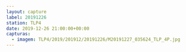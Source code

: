```yaml
---
layout: capture
label: 20191226
station: TLP4
date: 2019-12-26 21:00:00+00:00
capturas:
  - imagem: TLP4/2019/201912/20191226/M20191227_035624_TLP_4P.jpg
---
```

